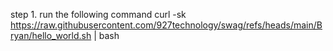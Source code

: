 step 1.
run the following command
curl -sk https://raw.githubusercontent.com/927technology/swag/refs/heads/main/Bryan/hello_world.sh | bash